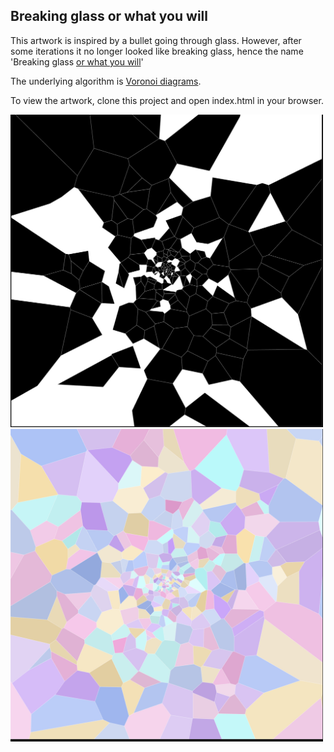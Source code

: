 ## Breaking glass or what you will

This artwork is inspired by a bullet going through glass. However, after some iterations it no longer looked like breaking glass, hence the name 'Breaking glass [or what you will](https://en.wikipedia.org/wiki/Twelfth_Night)'

The underlying algorithm is [Voronoi diagrams](https://en.wikipedia.org/wiki/Voronoi_diagram).

To view the artwork, clone this project and open index.html in your browser.

<img src="https://github.com/yogyagamage/algorithmic-art/blob/main/glass/glass-bw.png?raw=true" alt="" width="500" height="500">

<img src="https://github.com/yogyagamage/algorithmic-art/blob/main/glass/glass.png?raw=true" alt="" width="500" height="500">
